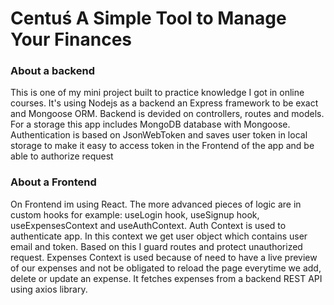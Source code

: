 <h1>Centuś A Simple Tool to Manage Your Finances</h1>

<h3>About a backend</h3>

<p>This is one of my mini project built to practice knowledge I got in online courses. It's using Nodejs as a backend an Express framework to be exact and Mongoose ORM.
  Backend is devided on controllers, routes and models.
For a storage this app includes MongoDB database with Mongoose. Authentication is based on JsonWebToken and saves user token in local storage to make it easy to access
token in the Frontend of the app and be able to authorize request</p>

<h3>About a Frontend</h3>
<p>On Frontend im using React. The more advanced pieces of logic are in custom hooks for example: useLogin hook, useSignup hook, useExpensesContext and useAuthContext.
Auth Context is used to authenticate app. In this context we get user object which contains user email and token. Based on this I guard routes and protect unauthorized request. Expenses Context is used because of need to have a live preview of our expenses and not be obligated to reload the page everytime we add, delete or update an expense. It fetches expenses from a backend REST API using axios library.</p>
